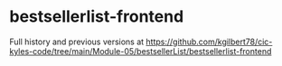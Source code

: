 # bestsellerlist-frontend
Full history and previous versions at https://github.com/kgilbert78/cic-kyles-code/tree/main/Module-05/bestsellerList/bestsellerlist-frontend
